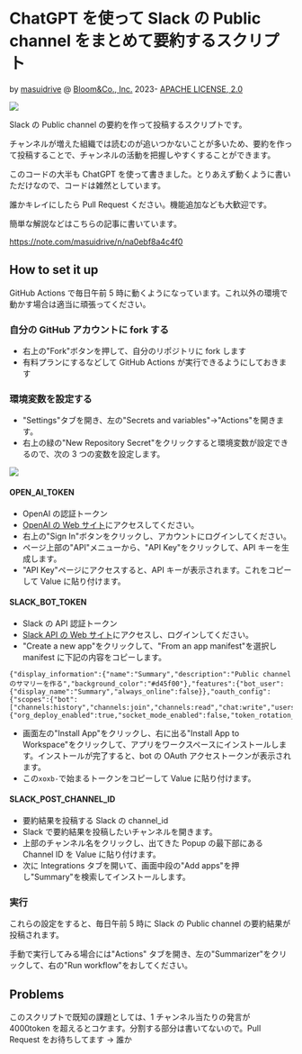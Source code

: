 # ChatGPT を使って Slack の Public channel をまとめて要約するスクリプト

by [masuidrive](https://twitter.com/masuidrive) @ [Bloom&Co., Inc.](https://www.bloom-and-co.com/) 2023-
[APACHE LICENSE, 2.0](https://www.apache.org/licenses/LICENSE-2.0)

![](https://raw.githubusercontent.com/masuidrive/slack-summarizer/main/images/slack-summarized.png)

Slack の Public channel の要約を作って投稿するスクリプトです。

チャンネルが増えた組織では読むのが追いつかないことが多いため、要約を作って投稿することで、チャンネルの活動を把握しやすくすることができます。

このコードの大半も ChatGPT を使って書きました。とりあえず動くように書いただけなので、コードは雑然としています。

誰かキレイにしたら Pull Request ください。機能追加なども大歓迎です。

簡単な解説などはこちらの記事に書いています。

https://note.com/masuidrive/n/na0ebf8a4c4f0

## How to set it up

GitHub Actions で毎日午前 5 時に動くようになっています。これ以外の環境で動かす場合は適当に頑張ってください。

### 自分の GitHub アカウントに fork する

- 右上の"Fork"ボタンを押して、自分のリポジトリに fork します
- 有料プランにするなどして GitHub Actions が実行できるようにしておきます

### 環境変数を設定する

- "Settings"タブを開き、左の"Secrets and variables"→"Actions"を開きます。
- 右上の緑の"New Repository Secret"をクリックすると環境変数が設定できるので、次の 3 つの変数を設定します。

![](https://raw.githubusercontent.com/masuidrive/slack-summarizer/main/images/github-settings.png)

#### OPEN_AI_TOKEN

- OpenAI の認証トークン
- [OpenAI の Web サイト](https://openai.com/)にアクセスしてください。
- 右上の"Sign In"ボタンをクリックし、アカウントにログインしてください。
- ページ上部の"API"メニューから、"API Key"をクリックして、API キーを生成します。
- "API Key"ページにアクセスすると、API キーが表示されます。これをコピーして Value に貼り付けます。

#### SLACK_BOT_TOKEN

- Slack の API 認証トークン
- [Slack API の Web サイト](https://api.slack.com/)にアクセスし、ログインしてください。
- "Create a new app"をクリックして、"From an app manifest"を選択し manifest に下記の内容をコピーします。

```
{"display_information":{"name":"Summary","description":"Public channelのサマリーを作る","background_color":"#d45f00"},"features":{"bot_user":{"display_name":"Summary","always_online":false}},"oauth_config":{"scopes":{"bot":["channels:history","channels:join","channels:read","chat:write","users:read"]}},"settings":{"org_deploy_enabled":true,"socket_mode_enabled":false,"token_rotation_enabled":false}}
```

- 画面左の"Install App"をクリックし、右に出る"Install App to Workspace"をクリックして、アプリをワークスペースにインストールします。インストールが完了すると、bot の OAuth アクセストークンが表示されます。
- この`xoxb-`で始まるトークンをコピーして Value に貼り付けます。

#### SLACK_POST_CHANNEL_ID

- 要約結果を投稿する Slack の channel_id
- Slack で要約結果を投稿したいチャンネルを開きます。
- 上部のチャンネル名をクリックし、出てきた Popup の最下部にある Channel ID を Value に貼り付けます。
- 次に Integrations タブを開いて、画面中段の"Add apps"を押し"Summary"を検索してインストールします。

### 実行

これらの設定をすると、毎日午前 5 時に Slack の Public channel の要約結果が投稿されます。

手動で実行してみる場合には"Actions" タブを開き、左の"Summarizer"をクリックして、右の"Run workflow"をおしてください。

## Problems

このスクリプトで既知の課題としては、1 チャンネル当たりの発言が 4000token を超えるとコケます。分割する部分は書いてないので。Pull Request をお待ちしてます → 誰か
